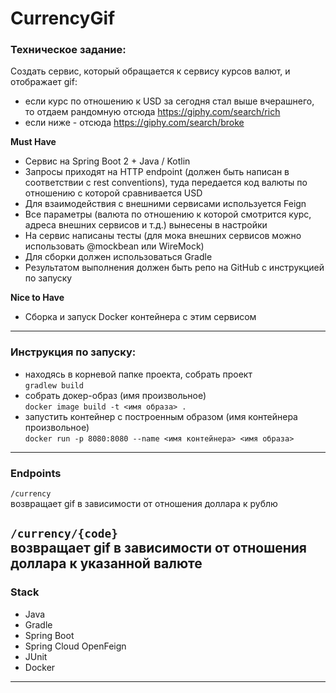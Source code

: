 # CurrencyGif
### Техническое задание:
Создать сервис, который обращается к сервису курсов валют, и отображает gif:
* если курс по отношению к USD за сегодня стал выше вчерашнего, то отдаем рандомную отсюда https://giphy.com/search/rich
* если ниже - отсюда https://giphy.com/search/broke

**Must Have**<br>
* Сервис на Spring Boot 2 + Java / Kotlin
* Запросы приходят на HTTP endpoint (должен быть написан в соответствии с rest conventions), туда передается код валюты по отношению с которой сравнивается USD
* Для взаимодействия с внешними сервисами используется Feign
* Все параметры (валюта по отношению к которой смотрится курс, адреса внешних сервисов и т.д.) вынесены в настройки
* На сервис написаны тесты (для мока внешних сервисов можно использовать @mockbean или WireMock)
* Для сборки должен использоваться Gradle
* Результатом выполнения должен быть репо на GitHub с инструкцией по запуску

**Nice to Have**<br>
* Сборка и запуск Docker контейнера с этим сервисом
---
### Инструкция по запуску: 
* находясь в корневой папке проекта, собрать проект <br>
`gradlew build`
* собрать докер-образ (имя произвольное) <br>
  `docker image build -t <имя образа> .`
* запустить контейнер с построенным образом (имя контейнера произвольное) <br>
`docker run -p 8080:8080 --name <имя контейнера> <имя образа>`
---
### Endpoints
`/currency` <br>
возвращает gif в зависимости от отношения доллара к рублю

`/currency/{code}` <br>
возвращает gif в зависимости от отношения доллара к указанной валюте
---
### Stack
* Java
* Gradle
* Spring Boot
* Spring Cloud OpenFeign
* JUnit
* Docker
---